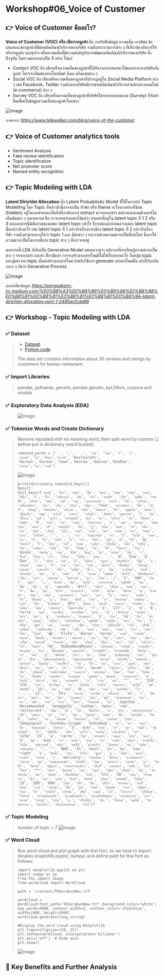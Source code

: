 # Workshop#06_Voice of Customer

## 	:point_right: Voice of Customer คืออะไร?
**Voice of Customer (VOC) หรือ เสียงจากลูกค้า** คือ การรับฟังข้อมูล ความเห็น การติชม ข้อเสนอแนะของลูกค้าที่มีต่อผลิตภัณฑ์/บริการของบริษัท รวมถึงกระบวนการต่าง ๆ ที่เกี่ยวข้องกับการให้บริการลูกค้า และธุรกิจ หรือความเห็นที่มีความสำคัญกับการพัฒนาผลิตภัณฑ์/บริการของบริษัท ซึ่งปัจจุบัน โดยรวมแบ่งออกเป็น 3 อย่าง ได้แก่
* Contact VOC คือ เสียงหรือความเห็นของลูกค้าที่ได้รับจากการสนทนาโต้ตอบระหว่างบริษัทกับลูกค้า ไม่ว่าจะเป็นช่องทางโทรศัพท์ อีเมล หรือแชทต่าง ๆ
* Social VOC คือ เสียงหรือความเห็นของลูกค้าที่ปรากฎอยู่ใน Social Media Platform ต่าง ๆ เช่น Facebook, Twitter รวมถึงหากบริษัทมีการขายผลิตภัณฑ์/บริการผ่านช่องทางออนไลน์ (e-commerce) ต่าง ๆ
* Survey VOC คือ เสียงหรือความเห็นของลูกค้าที่บริษัทได้จากแบบสอบถาม (Survey) ที่จัดทำขึ้นเพื่อเก็บข้อมูลความเห็นของลูกค้าโดยตรง
  
![image](https://github.com/Learntogether/MADT8101_Seminar-in-Advanced-Analytics/assets/136689632/dcca7eaa-9412-4467-a8ab-795a0e905d4d)

_ภาพจาก: https://www.talkwalker.com/blog/voice-of-the-customer_



## 	:point_right: Voice of Customer analytics tools
* Sentiment Analysis
* Fake review identification 
* Topic identification
* Net promoter score
* Named entity recognition


## 	:point_right: Topic Modeling with LDA
**Latent Dirichlet Allocation** คือ Latent Probabilistic Model ที่ใช้ในการทำ Topic Modelling โดย Topic ที่กล่าวถึงนี้อาจจะเป็น หัวข้อ หรือ theme อะไรบางอย่างที่ซ่อน (hidden) อยู่ในเอกสารและเป็นสิ่งที่เราต้องการ extract มาจากเอกสาร แต่เราและคอมพิวเตอร์ไม่เห็นมันตรง ๆ หมายความ คือ เราจะสามารถบอกได้แค่ว่า คำเหล่านี้อยู่ใน latent topic ที่ 1 2 หรือ 3 และเอกสารนี้มีสัดส่วนของแต่ละ latent topic เท่าไร ซึ่งจะต้องมากำหนดว่าแต่ละ latent topic นั้นกล่าวถึงอะไร เช่น latent topic ที่ 1 กล่าวถึงเรื่องการเมือง latent topic ที่ 2 กล่าวถึงเรื่องกีฬา รวมถึงสามารถระบุได้ว่า topic 1 และ มีคำต่าง ๆ กระจายด้วยความน่าจะเป็นที่เท่าไหร่ ซึ่งเราใช้ความน่าจะเป็นในการอธิบาย topic ต่าง ๆ ที่กระจายอยู่ 

นอกจากนี้ LDA ยังถือเป็น Generative Model หมายความว่า หลังจากที่เราเรียนรู้ความน่าจะเป็นต่าง ๆ จากเอกสาร และคำ ที่เรามีแล้ว การจะสร้างเอกสารใหม่ก็ไม่ใช่เรื่องยากอะไร ก็แค่สุ่ม topic และสุ่มคำจาก topic นั้นมาสร้างเอกสารใหม่ สำหรับวิธีการ generate เอกสารใหม่นั้น เค้าก็เรียกกันกลาง ๆ กันว่า Generative Process

 ![image](https://github.com/Learntogether/MADT8101_Seminar-in-Advanced-Analytics/assets/136689632/a71be106-334f-43a7-871b-95965b4f6940)

 _แหล่งที่มาข้อมูล: https://pongsakorn-jrc.medium.com/%E0%B8%A3%E0%B8%B9%E0%B9%89%E0%B8%88%E0%B8%B1%E0%B8%81%E0%B8%81%E0%B8%B1%E0%B8%9A-latent-dirichlet-allocation-part-1-2495acfcda86_

## 	:point_right: Workshop - Topic Modeling with LDA
### :white_check_mark: Dataset
> * [Dataset](https://github.com/Learntogether/MADT8101_Seminar-in-Advanced-Analytics/blob/main/Workshop%2306_Voice%20of%20Customer/Customer%20Review.csv)
> * [Python code](https://github.com/Learntogether/MADT8101_Seminar-in-Advanced-Analytics/blob/main/Workshop%2306_Voice%20of%20Customer/MADT8101_Voice_of_Customer.ipynb)
> 
> The data set contains information about 30 reviews and ratings by customers for korean restaurant.

### :white_check_mark: Import Libraries
> pandas, pythainlp, gensim, pendas.gensim, pyLDAvis, corpora and models

### :white_check_mark: Exploratory Data Analysis (EDA)
> ![image](https://github.com/Learntogether/MADT8101_Seminar-in-Advanced-Analytics/assets/136689632/362d1dd1-76e4-4d01-abb3-675177bd42a9)

### :white_check_mark: Tokenize Words and Create Dictionary
> Remove repeated with no meaning word, then split word by comma (,) before put in dictionary (word bucket).
> ```
> removed_words = [' ', ',', ' ,', '\n', 'ร้าน', '(', ')', 'เกาหลี','โค','เรียน','ทาวน์', 'Restaurant', 'Korean','korean','town','Doorae','doorae','DooRae', 'อาหาร','กิน','ทาน']
> ```
> ![image](https://github.com/Learntogether/MADT8101_Seminar-in-Advanced-Analytics/assets/136689632/6590d91a-59d2-497c-abbf-98e4a859477f)
> ```
> print(dictionary.token2id.keys())
> Result:
> dict_keys(['ขายดี', 'ข้าว', 'ชอบ', 'ชั้น', 'ซอล', 'ซอส', 'ตอน', 'ถาม', 'ที่นั่ง', 'บิ', 'ปิ้ง', 'พนักงาน', 'มับ', 'ย่าง', 'รองรับ', 'รู้จัก', 'สดชื่น', 'สามชั้น', 'สไตล์', 'หมัก', 'หมี่', 'หมู', 'หลากหลาย', 'อร่อย', 'ฮิต', 'เกรียม', 'เครื่องเคียง', 'เด้ง', 'เย็น', 'เลือก', 'เส้น', 'Town', 'ความชอบ', 'ชื่อ', 'ดังที่', 'ตั้งอยู่', 'ต้นตำรับ', 'บริเวณ', 'ยังมี', 'ลิ้มลอง', 'สั่ง', 'สุขุมวิท', 'เข้ามา', 'เป็นหนึ่ง', 'เมนู', 'แล้วก็', 'กรอบ', 'ขวัญใจ', 'คิมบับ', 'คุณภาพ', 'จิ', 'ฉับ', 'ซี่โครง', 'ซุป', 'ถูกใจ', 'ธรรมชาติ', 'นัล', 'นัว', 'บริการ', 'บอ', 'ผักสด', 'พิซซ่า', 'ฟี', 'ยอง', 'รส', 'ราคา', 'ร้านอาหาร', 'ล', 'ลาย', 'สะอาด', 'หอมกรุ่น', 'หอย', 'อริ', 'ออกปาก', 'อั้น', 'อู', 'อ่อน', 'ฮอต', 'เซ', 'เด็ด', 'เตา', 'เติม', 'เต้าหู้', 'เบิ้ล', 'เลป', 'แจ่ม', 'แช', 'แน่น', 'แบ', 'แฟน', 'แสง', 'ไฮไลท์', '-', '..', 'กก', 'กลมกล่อม', 'กะ', 'กี่', 'งึบงั้บ', 'จอน', 'จุก', 'ซี', 'ดึ้ง', 'ตลับ', 'ท', 'ทำ', 'ที่มา', 'นุ่ม', 'ป', 'ปัง', 'ฟู้ด', 'รายการ', 'รี', 'ร้อน', 'ว่าที่', 'หอม', 'เกลือ', 'เข้าเนื้อ', 'เนื้อ', 'เปรม', 'เริ่ด', 'เหนียว', 'แป้ง', 'ไข่', 'ไข่ตุ๋น', 'ไส่', 'ไส้', 'ไหนจะ', 'ไหว', 'Asoke', 'กินกัน', 'จาน', 'ซีรีส์', 'ที่อยู่', 'ธร', 'น่ากิน', 'รัน', 'ว', 'อิ้งค์', 'เรื่อง', 'เวิ้ง', 'โปรด', 'ไม่งั้น', 'ๆคน', '.', 'B', 'Doo', 'Q', 'Rae', 'ก', 'กร้าน', 'คน', 'ดี', 'ดีมาก', 'นะคะ', 'ประทับใจ', 'ฟิน', 'ยุ', 'รสชาติ', 'ลอง', 'อี', 'เกะ', 'เค้า', 'เจน', 'เนื้อวัว', 'เนื้อสัตว์', 'เนื้อหมู', 'แนะนำ', 'แปลกใจ', 'ครึ่ง', 'จืดชืด', 'ซ้ำ', 'ดู', 'ติด', 'บ่ายโมง', 'ปกติ', 'ปลาหมึก', 'ผัด', 'ม', 'มบับ', 'สี', 'หวาน', 'เข้มข้น', 'เข้าไป', 'เนื้อสันนอก', 'เอ็น', 'แก้ว', 'แน่นอน', 'โดยรวม', 'ๆๆ', '(คอ', '/', '3', '360', 'กิมจิ', 'คูหา', 'ง.', 'ดีงาม', 'ตัด', 'ถึงกับ', 'บรรยากาศ', 'บุฟเฟ่ต์', 'พน', 'ฟัน', 'ยืน', 'สู้', 'หมูสามชั้น', '฿++)', 'เคี้ยว', 'เพื่อน', 'แคบ', 'แนะ', 'จี', 'ชิ้น', 'ดิบ', 'ดีกว่า', 'ตรงกลาง', 'ทำได้', 'น้ำจิ้ม', 'มีส่วน', 'มุ', 'ส่วนตัว', 'หนา', 'หนึบ', 'หลายอย่าง', 'แนว', 'แฮ', 'ไอ', 'กลาง', 'คาสต์', 'คิว', 'ชั้นสอง', 'บุ', 'ฟิวส์', 'ฟเฟ่', 'ย่าน', 'รา', 'สอบถาม', 'เหมือน', 'แบ่ง', 'โต๊ะ', 'ใกล้เคียง', 'BTS', 'ขับรถ', 'สถานี', 'สะดวก', 'สำหรับ', 'อิ่ม', 'อโศก', 'เดิน', 'เดินทาง', 'ไม่อย่างนั้น', '+', '1', '177', '2', '4', 'A', 'Carte', 'La', 'กระป๋อง', 'กระเทียม', 'ขวด', 'ขา', 'ข้าวสวย', 'คนอื่น', 'ครัว', 'คอ', 'คู่', 'ค่าเสียหาย', 'ด้านนอก', 'ติ', 'ถ้วย', 'ที่นี่', 'นึง', 'น้ำเปล่า', 'บนสุด', 'บันได', 'บันไดเลื่อน', 'บุฟเฟต์', 'พออิ่ม', 'รอบ', 'ริน', 'รู้', 'สีส้ม', 'สูตร', 'ออ', 'ออกมา', 'เซ็ต', 'เทียบ', 'เปลี่ยนไป', 'เริด', 'เสิร์ฟ', 'เหนื่อย', 'เหมือนเดิม', 'เห็ด', 'แข็ง', 'แถม', 'แผ่น', 'แพง', 'แรง', 'แห้ง', 'โค้ก', 'ไหม้', '😂', 'Elite', 'Korea', 'korea', 'กลม', 'การันตี', 'ขนาด', 'ข้อเสีย', 'ข้างนอก', 'คับแคบ', 'จอง', 'ชิม', 'ดอง', 'น้อง', 'มิน่า', 'วงใน', 'สถานที่', 'ส่วนลด', 'เต็ม', 'เลี่ยน', 'เลี้ยง', 'เออ', 'แก้', 'แล้วจึง', 'ใส่', 'ไชเท้า', '60', 'BiBimNengMyeon', 'กลิ่นหอม', 'กำลังดี', 'ก๋วยเตี๋ยว', 'ขอบคุณ', 'ขาว', 'ขึ้นอยู่กับ', 'คลุกเคล้า', 'ความรู้สึก', 'ความสดชื่น', 'คิดเงิน', 'งา', 'จ่าย', 'ชู', 'ตัดเส้น', 'ท้าว', 'น้า', 'น้ำชา', 'น้ำส้มสายชู', 'บาท', 'ปรุงรส', 'ป้าย', 'พนักงานต้อนรับ', 'พนักงานเสิร์ฟ', 'พยางค์', 'พริกป่น', 'มัสตาร์ด', 'มารยาท', 'ยิ้มแย้ม', 'รสเปรี้ยว', 'รีบ', 'รี่ย์', 'ลด', 'ลวก', 'ลูกค้า', 'สอง', 'สีแดง', 'สุก', 'หน้า', 'หัว', 'หาไม่', 'อัธยาศัย', 'เจือจาง', 'เปรี้ยว', 'เผ็ด', 'เรีย', 'เส้นหมี่', 'เหนียวหนึบ', 'แตงกวา', 'แต่ละคน', 'โซน', 'โดด', 'ไข่ต้ม', 'ไช', 'ได้กลิ่น', 'คนเดียว', 'ความสด', 'คุณพ่อ', 'คุณแม่', 'ทานอาหาร', 'ทุ', 'นึกถึง', 'ประจำ', 'ผัก', 'หลายครั้ง', 'เร', 'เวลา', 'แม่', '“', '”', '320', '370', 'กรอ', 'ข้าวโพด', 'จา', 'ด้านใน', 'ตกใจ', 'ตะแกรง', 'ทั่วไป', 'บดี', 'มันฝรั่ง', 'รู้สึก', 'สด', 'สลัด', '฿', 'เด็ก', 'เนย', 'แอปเปิล', 'ไว', '...', '12', ':', 'bts', 'กลางๆ', 'ขวามือ', 'ครั้งแรก', 'คีบ', 'ง', 'ชั้นล่าง', 'ซอย', 'ตัว', 'ต้น', 'ทางออก', 'ปลา', 'มดี', 'สะพานลอย', 'หอ', 'อะ', 'เข้ม', 'เจอ', 'แกง', 'โครง', 'โดดเด่น', 'ใบ', 'Japchae', 'Recommended', 'Senggalbi', 'Yukhoe', 'menu', 'rae', 'restaurant', 'กลิ่น', 'ค่ำ', 'จิ้ม', 'ชื่อเรื่อง', 'ด', 'ปาก', 'พนักงานบริการ', 'ฟรี', 'มมาก', 'ย)', 'ยำ', 'ล้น', 'วุ้นเส้น', 'หนับ', 'หั่น', 'อยากได้', 'อันนี้', 'เครื่อง', 'เช', 'เนื้อสด', 'เรียบร้อย', 'เล่า', 'แครอท', 'แอบ', 'Samgyupsal', 'Sundubu-jjigae', 'bibimbap', 'ค่า', 'ดง', 'ดอก', 'ดิ่ง', 'ทำคะแนน', 'น้อยลง', 'ปุ๊', 'ฟเฟ่ท์', 'ม้วน', 'รอ', 'ลุก', 'วันที่', 'วันอาทิตย์', 'วัว', 'เต็มโต๊ะ', 'เห็บ', 'เอาใจ', 'แกล้ม', 'แนะนำตัว', 'แร', '1250', '25', 'a', 'carte', 'la', 'กระหน่ำ', 'คนละ', 'ถ่าย', 'ทอง', 'ปี', 'ผุด', 'ฟเฟ่ห์', 'ยา', 'สาขา', 'อายุ', 'าน', 'เฉลี่ย', 'เมือง', 'แอปเปิ้ล', 'โควิด', 'คุณภาพดี', 'เคียง', 'แชก็ดี', 'ความจริง', 'นึกออก', 'ห่อ', 'เสริม', 'เหมือนกัน', '', "'", 'BKK', 'It', 'best', 'in', 'my', 'now', 'right', 's', 'คิดถึง', 'งาน', 'ดีจริง', 'ดูแล', 'น', 'พนัก', 'มาหา', 'ละลาย', 'หร่อย', 'ๆ', 'delivery', 'กลับบ้าน', 'ขี้เกียจ', 'ความสะดวก', 'จำนวน', 'ชุด', 'ตามแบบฉบับ', 'น้ำแข็ง', 'บ้าน', 'พวกเรา', 'พอกับ', 'รถ', 'รับได้', 'วันเกิด', 'อยู่แล้ว', 'อาหารจานเดียว', 'เนื้อที่', 'แตกต่าง', 'แพ็ค', 'โทร', 'โอเค', '**', 'คอย', 'ติดตาม', 'ผม', 'สรุป', 'เขียง', 'เสื้อผ้า', 'สัน', 'รับประกัน', 'สม', 'อันดับ', 'เป็นที่นิยม', 'แท้ๆ', 'ให้ได้', '30', 'จอด', 'ที่จอดรถ', 'นั่ง', 'รอง', 'ลาน', 'อีกที', 'อึดอัด', 'เบียด', 'แสตมป์', 'ใต้ดิน', '15', '200', '680', 'กรัม', 'คัด', 'ซัม', 'ตั้งใจ', 'ธรรมดา', 'นาที', 'นิยม', 'บวก', 'พลาซ่า', 'มื้อ', 'รูป', 'ลิสต์', 'วัตถุดิบ', 'สวย', 'สัมผัส', 'สาม', 'ห้า', 'เกินไป', 'เข้ากัน', 'เค็ม', 'แนม', 'แป', 'โครงการ', 'โปรโมท', 'ให้ทาน', 'ความปลอดภัย', 'ความพึงพอใจ', 'ความรับผิดชอบ', 'ความสะอาด', 'ดาว', 'ดาวน์', 'ถ่ายรูป', 'ท่าน', 'บ.', 'ปรับปรุง', 'ปล.', 'ปีก่อน', 'พอใช้', 'รับประทาน', 'สบายใจ', 'สิ่งแปลกปลอม', 'แจ้ง'])
> ```

### :white_check_mark: Topic Modeling
> number of topic = 7
> ![image](https://github.com/Learntogether/MADT8101_Seminar-in-Advanced-Analytics/assets/136689632/874f387a-445c-4a2d-8fe6-f7fa8cd34b97)

### :white_check_mark: Word Cloud
> Run word cloud and plot graph with thai font, so we have to import libralies (maplotlib.pyplot, numpy) and define paht for thai font as follows:
> ```
> import matplotlib.pyplot as plt
> import numpy as np
> from PIL import Image
> from wordcloud import WordCloud
> ```
> ```
> path = '/content/THSarabunNew.ttf'
> ```
> ```
> wordcloud = WordCloud(font_path='THSarabunNew.ttf',background_color="white", max_words=5000, contour_width=3, contour_color='steelblue', width=2400, height=1000)
> wordcloud.generate(long_string)
>
> #Display the word cloud using Matplotlib
> plt.figure(figsize=(20, 15))
> plt.imshow(wordcloud, interpolation='bilinear')
> plt.axis('off')  # Hide axis
> plt.show()
> ```
> 
> ![image](https://github.com/Learntogether/MADT8101_Seminar-in-Advanced-Analytics/assets/136689632/dcd978be-eec9-4b02-a155-0e483323b5b7)
> 



## 	:triangular_flag_on_post:  Key Benefits and Further Analysis
